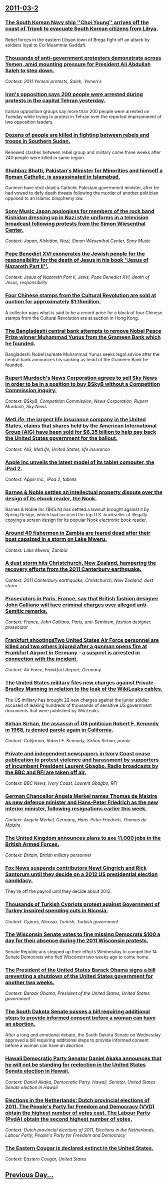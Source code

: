 ## [2011-03-2](/news/2011/03/2/index.md)

### [The South Korean Navy ship ''Choi Young'' arrives off the coast of Tripoli to evacuate South Korean citizens from Libya. ](/news/2011/03/2/the-south-korean-navy-ship-choi-young-arrives-off-the-coast-of-tripoli-to-evacuate-south-korean-citizens-from-libya.md)
Rebel forces in the eastern Libyan town of Brega fight off an attack by soldiers loyal to Col Muammar Gaddafi.

### [Thousands of anti-government protesters demonstrate across Yemen, amid mounting pressure for President Ali Abdullah Saleh to step down. ](/news/2011/03/2/thousands-of-anti-government-protesters-demonstrate-across-yemen-amid-mounting-pressure-for-president-ali-abdullah-saleh-to-step-down.md)
_Context: 2011 Yemeni protests, Saleh, Yemen's_

### [Iran's opposition says 200 people were arrested during protests in the capital Tehran yesterday. ](/news/2011/03/2/iran-s-opposition-says-200-people-were-arrested-during-protests-in-the-capital-tehran-yesterday.md)
Iranian opposition groups say more than 200 people were arrested on Tuesday while trying to protest in Tehran over the reported imprisonment of two opposition leaders.

### [Dozens of people are killed in fighting between rebels and troops in Southern Sudan. ](/news/2011/03/2/dozens-of-people-are-killed-in-fighting-between-rebels-and-troops-in-southern-sudan.md)
Renewed clashes between rebel group and military come three weeks after 240 people were killed in same region.

### [Shahbaz Bhatti, Pakistan's Minister for Minorities and himself a Roman Catholic, is assassinated in Islamabad. ](/news/2011/03/2/shahbaz-bhatti-pakistan-s-minister-for-minorities-and-himself-a-roman-catholic-is-assassinated-in-islamabad.md)
Gunmen have shot dead a Catholic Pakistani government minister, after he had vowed to defy death threats following the murder of another politician opposed to an Islamic blasphemy law.

### [Sony Music Japan apologises for members of the rock band Kishidan dressing up in Nazi style uniforms in a television broadcast following protests from the Simon Wiesenthal Center. ](/news/2011/03/2/sony-music-japan-apologises-for-members-of-the-rock-band-kishidan-dressing-up-in-nazi-style-uniforms-in-a-television-broadcast-following-pro.md)
_Context: Japan, Kishidan, Nazi, Simon Wiesenthal Center, Sony Music_

### [Pope Benedict XVI exonerates the Jewish people for the responsibility for the death of Jesus in his book ''Jesus of Nazareth Part II''. ](/news/2011/03/2/pope-benedict-xvi-exonerates-the-jewish-people-for-the-responsibility-for-the-death-of-jesus-in-his-book-jesus-of-nazareth-part-ii.md)
_Context: Jesus of Nazareth Part II, Jews, Pope Benedict XVI, death of Jesus, responsibility_

### [Four Chinese stamps from the Cultural Revolution are sold at auction for approximately $1.15million.](/news/2011/03/2/four-chinese-stamps-from-the-cultural-revolution-are-sold-at-auction-for-approximately-1-15million.md)
A collector pays what is said to be a record price for a block of four Chinese stamps from the Cultural Revolution era at auction in Hong Kong.

### [The Bangladeshi central bank attempts to remove Nobel Peace Prize winner Muhammad Yunus from the Grameen Bank which he founded. ](/news/2011/03/2/the-bangladeshi-central-bank-attempts-to-remove-nobel-peace-prize-winner-muhammad-yunus-from-the-grameen-bank-which-he-founded.md)
Bangladeshi Nobel laureate Muhammad Yunus seeks legal advice after the central bank announces his sacking as head of the Grameen Bank he founded.

### [Rupert Murdoch's News Corporation agrees to sell Sky News in order to be in a position to buy BSkyB without a Competition Commission inquiry. ](/news/2011/03/2/rupert-murdoch-s-news-corporation-agrees-to-sell-sky-news-in-order-to-be-in-a-position-to-buy-bskyb-without-a-competition-commission-inquiry.md)
_Context: BSkyB, Competition Commission, News Corporation, Rupert Murdoch, Sky News_

### [MetLife, the largest life insurance company in the United States, claims that shares held by the American International Group (AIG) have been sold for $6.35 billion to help pay back the United States government for the bailout. ](/news/2011/03/2/metlife-the-largest-life-insurance-company-in-the-united-states-claims-that-shares-held-by-the-american-international-group-aig-have-bee.md)
_Context: AIG, MetLife, United States, life insurance_

### [Apple Inc unveils the latest model of its tablet computer, the iPad 2. ](/news/2011/03/2/apple-inc-unveils-the-latest-model-of-its-tablet-computer-the-ipad-2.md)
_Context: Apple Inc., iPad 2, tablets_

### [Barnes & Noble settles an intellectual property dispute over the design of its ebook reader, the Nook. ](/news/2011/03/2/barnes-noble-settles-an-intellectual-property-dispute-over-the-design-of-its-ebook-reader-the-nook.md)
Barnes &amp; Noble Inc (BKS.N) has settled a lawsuit brought against it by Spring Design, which had accused the top U.S. bookseller of illegally copying a screen design for its popular Nook electronic book reader.

### [Around 40 fishermen in Zambia are feared dead after their boat capsized in a storm on Lake Mweru. ](/news/2011/03/2/around-40-fishermen-in-zambia-are-feared-dead-after-their-boat-capsized-in-a-storm-on-lake-mweru.md)
_Context: Lake Mweru, Zambia_

### [A dust storm hits Christchurch, New Zealand, hampering the recovery efforts from the 2011 Canterbury earthquake. ](/news/2011/03/2/a-dust-storm-hits-christchurch-new-zealand-hampering-the-recovery-efforts-from-the-2011-canterbury-earthquake.md)
_Context: 2011 Canterbury earthquake, Christchurch, New Zealand, dust storm_

### [Prosecutors in Paris, France, say that British fashion designer John Galliano will face criminal charges over alleged anti-Semitic remarks. ](/news/2011/03/2/prosecutors-in-paris-france-say-that-british-fashion-designer-john-galliano-will-face-criminal-charges-over-alleged-anti-semitic-remarks.md)
_Context: France, John Galliano, Paris, anti-Semitism, fashion designer, prosecutor_

### [Frankfurt shootingsTwo United States Air Force personnel are killed and two others injured after a gunman opens fire at Frankfurt Airport in Germany - a suspect is arrested in connection with the incident. ](/news/2011/03/2/frankfurt-shootingsptwo-united-states-air-force-personnel-are-killed-and-two-others-injured-after-a-gunman-opens-fire-at-frankfurt-airport-i.md)
_Context: Air Force, Frankfurt Airport, Germany_

### [The United States military files new charges against Private Bradley Manning in relation to the leak of the WikiLeaks cables. ](/news/2011/03/2/the-united-states-military-files-new-charges-against-private-bradley-manning-in-relation-to-the-leak-of-the-wikileaks-cables.md)
The US military has brought 22 new charges against the junior soldier accused of leaking hundreds of thousands of sensitive US government documents that were published by WikiLeaks.

### [Sirhan Sirhan, the assassin of US politician Robert F. Kennedy in 1968, is denied parole again in California. ](/news/2011/03/2/sirhan-sirhan-the-assassin-of-us-politician-robert-f-kennedy-in-1968-is-denied-parole-again-in-california.md)
_Context: California, Robert F. Kennedy, Sirhan Sirhan, parole_

### [Private and independent newspapers in Ivory Coast cease publication to protest violence and harassment by supporters of incumbent President Laurent Gbagbo. Radio broadcasts by the BBC and RFI are taken off air. ](/news/2011/03/2/private-and-independent-newspapers-in-ivory-coast-cease-publication-to-protest-violence-and-harassment-by-supporters-of-incumbent-president.md)
_Context: BBC News, Ivory Coast, Laurent Gbagbo, RFI_

### [German Chancellor Angela Merkel names Thomas de Maizire as new defence minister and Hans-Peter Friedrich as the new interior minister, following resignations earlier this week. ](/news/2011/03/2/german-chancellor-angela-merkel-names-thomas-de-maiziere-as-new-defence-minister-and-hans-peter-friedrich-as-the-new-interior-minister-foll.md)
_Context: Angela Merkel, Germany, Hans-Peter Friedrich, Thomas de Maizire_

### [The United Kingdom announces plans to axe 11,000 jobs in the British Armed Forces. ](/news/2011/03/2/the-united-kingdom-announces-plans-to-axe-11-000-jobs-in-the-british-armed-forces.md)
_Context: Britain, British military personnel_

### [Fox News suspends contributors Newt Gingrich and Rick Santorum until they decide on a 2012 US presidential election candidacy. ](/news/2011/03/2/fox-news-suspends-contributors-newt-gingrich-and-rick-santorum-until-they-decide-on-a-2012-us-presidential-election-candidacy.md)
They&#39;re off the payroll until they decide about 2012.

### [Thousands of Turkish Cypriots protest against Government of Turkey inspired spending cuts in Nicosia. ](/news/2011/03/2/thousands-of-turkish-cypriots-protest-against-government-of-turkey-inspired-spending-cuts-in-nicosia.md)
_Context: Cyprus, Nicosia, Turkish, Turkish government_

### [The Wisconsin Senate votes to fine missing Democrats $100 a day for their absence during the 2011 Wisconsin protests. ](/news/2011/03/2/the-wisconsin-senate-votes-to-fine-missing-democrats-100-a-day-for-their-absence-during-the-2011-wisconsin-protests.md)
Senate Republicans stepped up their efforts Wednesday to compel the 14 Senate Democrats who fled Wisconsin two weeks ago to come home.

### [The President of the United States Barack Obama signs a bill preventing a shutdown of the United States government for another two weeks. ](/news/2011/03/2/the-president-of-the-united-states-barack-obama-signs-a-bill-preventing-a-shutdown-of-the-united-states-government-for-another-two-weeks.md)
_Context: Barack Obama, President of the United States, United States government_

### [The South Dakota Senate passes a bill requiring additional steps to provide informed consent before a woman can have an abortion. ](/news/2011/03/2/the-south-dakota-senate-passes-a-bill-requiring-additional-steps-to-provide-informed-consent-before-a-woman-can-have-an-abortion.md)
After a long and emotional debate, the South Dakota Senate on Wednesday approved a bill requiring additional steps to provide informed consent before a woman can have an abortion.

### [Hawaii Democratic Party Senator Daniel Akaka announces that he will not be standing for reelection in the United States Senate election in Hawaii. ](/news/2011/03/2/hawaii-democratic-party-senator-daniel-akaka-announces-that-he-will-not-be-standing-for-reelection-in-the-united-states-senate-election-in-h.md)
_Context: Daniel Akaka, Democratic Party, Hawaii, Senator, United States Senate election in Hawaii_

### [Elections in the Netherlands: Dutch provincial elections of 2011. The People's Party for Freedom and Democracy (VVD) obtain the highest number of votes cast, The Labour Party (PvdA) obtain the second highest number of votes. ](/news/2011/03/2/elections-in-the-netherlands-dutch-provincial-elections-of-2011-the-people-s-party-for-freedom-and-democracy-vvd-obtain-the-highest-numb.md)
_Context: Dutch provincial elections of 2011, Elections in the Netherlands, Labour Party, People's Party for Freedom and Democracy_

### [The Eastern Cougar is declared extinct in the United States. ](/news/2011/03/2/the-eastern-cougar-is-declared-extinct-in-the-united-states.md)
_Context: Eastern Cougar, United States_

## [Previous Day...](/news/2011/03/1/index.md)

